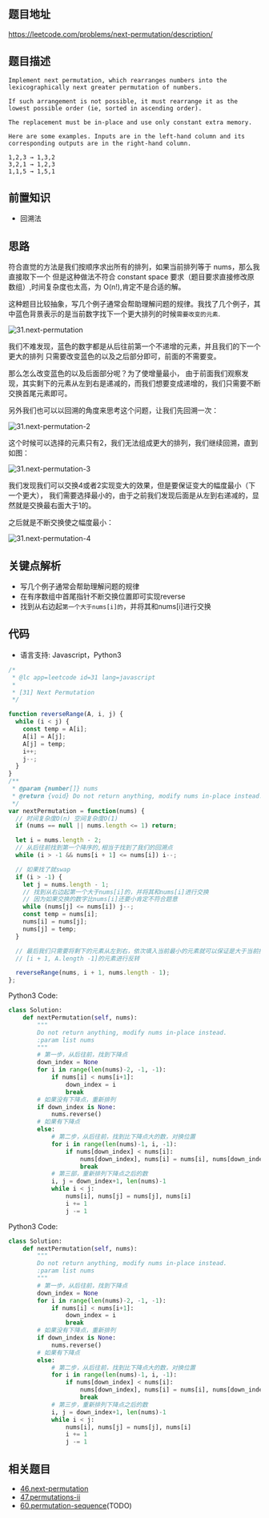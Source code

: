## 题目地址

https://leetcode.com/problems/next-permutation/description/

## 题目描述

```
Implement next permutation, which rearranges numbers into the lexicographically next greater permutation of numbers.

If such arrangement is not possible, it must rearrange it as the lowest possible order (ie, sorted in ascending order).

The replacement must be in-place and use only constant extra memory.

Here are some examples. Inputs are in the left-hand column and its corresponding outputs are in the right-hand column.

1,2,3 → 1,3,2
3,2,1 → 1,2,3
1,1,5 → 1,5,1

```

## 前置知识

- 回溯法

## 思路

符合直觉的方法是我们按顺序求出所有的排列，如果当前排列等于 nums，那么我直接取下一个
但是这种做法不符合 constant space 要求（题目要求直接修改原数组）,时间复杂度也太高，为 O(n!),肯定不是合适的解。

这种题目比较抽象，写几个例子通常会帮助理解问题的规律。我找了几个例子，其中蓝色背景表示的是当前数字找下一个更大排列的时候`需要改变的元素`.

![31.next-permutation](../assets/problems/31.next-permutation-1.jpg)

我们不难发现，蓝色的数字都是从后往前第一个不递增的元素，并且我们的下一个更大的排列
只需要改变蓝色的以及之后部分即可，前面的不需要变。

那么怎么改变蓝色的以及后面部分呢？为了使增量最小，
由于前面我们观察发现，其实剩下的元素从左到右是递减的，而我们想要变成递增的，我们只需要不断交换首尾元素即可。


另外我们也可以以回溯的角度来思考这个问题，让我们先回溯一次：

![31.next-permutation-2](../assets/problems/31.next-permutation-2.jpg)

这个时候可以选择的元素只有2，我们无法组成更大的排列，我们继续回溯，直到如图：

![31.next-permutation-3](../assets/problems/31.next-permutation-3.jpg)

我们发现我们可以交换4或者2实现变大的效果，但是要保证变大的幅度最小（下一个更大），
我们需要选择最小的，由于之前我们发现后面是从左到右递减的，显然就是交换最右面大于1的。

之后就是不断交换使之幅度最小：

![31.next-permutation-4](../assets/problems/31.next-permutation-4.jpg)

## 关键点解析
- 写几个例子通常会帮助理解问题的规律 
- 在有序数组中首尾指针不断交换位置即可实现reverse 
- 找到从右边起`第一个大于nums[i]的`，并将其和nums[i]进行交换
## 代码

* 语言支持: Javascript，Python3

```js
/*
 * @lc app=leetcode id=31 lang=javascript
 *
 * [31] Next Permutation
 */

function reverseRange(A, i, j) {
  while (i < j) {
    const temp = A[i];
    A[i] = A[j];
    A[j] = temp;
    i++;
    j--;
  }
}
/**
 * @param {number[]} nums
 * @return {void} Do not return anything, modify nums in-place instead.
 */
var nextPermutation = function(nums) {
  // 时间复杂度O(n) 空间复杂度O(1)
  if (nums == null || nums.length <= 1) return;

  let i = nums.length - 2;
  // 从后往前找到第一个降序的,相当于找到了我们的回溯点
  while (i > -1 && nums[i + 1] <= nums[i]) i--;

  // 如果找了就swap
  if (i > -1) {
    let j = nums.length - 1;
    // 找到从右边起第一个大于nums[i]的，并将其和nums[i]进行交换
    // 因为如果交换的数字比nums[i]还要小肯定不符合题意
    while (nums[j] <= nums[i]) j--;
    const temp = nums[i];
    nums[i] = nums[j];
    nums[j] = temp;
  }

  // 最后我们只需要将剩下的元素从左到右，依次填入当前最小的元素就可以保证是大于当前排列的最小值了
  // [i + 1, A.length -1]的元素进行反转

  reverseRange(nums, i + 1, nums.length - 1);
};
```
Python3 Code:
```python
class Solution:
    def nextPermutation(self, nums):
        """
        Do not return anything, modify nums in-place instead.
        :param list nums
        """
        # 第一步，从后往前，找到下降点
        down_index = None
        for i in range(len(nums)-2, -1, -1):
            if nums[i] < nums[i+1]:
                down_index = i
                break
        # 如果没有下降点，重新排列
        if down_index is None:
            nums.reverse()
        # 如果有下降点
        else:
            # 第二步，从后往前，找到比下降点大的数，对换位置
            for i in range(len(nums)-1, i, -1):
                if nums[down_index] < nums[i]:
                    nums[down_index], nums[i] = nums[i], nums[down_index]
                    break
            # 第三部，重新排列下降点之后的数
            i, j = down_index+1, len(nums)-1
            while i < j:
                nums[i], nums[j] = nums[j], nums[i]
                i += 1
                j -= 1
```

Python3 Code:

```python
class Solution:
    def nextPermutation(self, nums):
        """
        Do not return anything, modify nums in-place instead.
        :param list nums
        """
        # 第一步，从后往前，找到下降点
        down_index = None
        for i in range(len(nums)-2, -1, -1):
            if nums[i] < nums[i+1]:
                down_index = i
                break
        # 如果没有下降点，重新排列
        if down_index is None:
            nums.reverse()
        # 如果有下降点
        else:
            # 第二步，从后往前，找到比下降点大的数，对换位置
            for i in range(len(nums)-1, i, -1):
                if nums[down_index] < nums[i]:
                    nums[down_index], nums[i] = nums[i], nums[down_index]
                    break
            # 第三步，重新排列下降点之后的数
            i, j = down_index+1, len(nums)-1
            while i < j:
                nums[i], nums[j] = nums[j], nums[i]
                i += 1
                j -= 1
```

## 相关题目

- [46.next-permutation](./46.next-permutation.md)
- [47.permutations-ii](./47.permutations-ii.md)
- [60.permutation-sequence](./60.permutation-sequence.md)(TODO)
